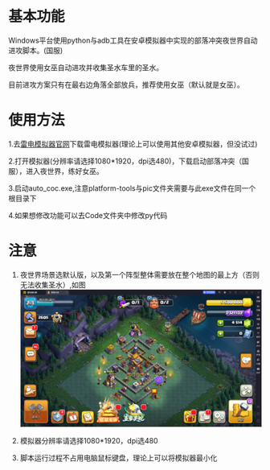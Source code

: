 # 基本功能
Windows平台使用python与adb工具在安卓模拟器中实现的部落冲突夜世界自动进攻脚本。(国服)  

夜世界使用女巫自动进攻并收集圣水车里的圣水。  

目前进攻方案只有在最右边角落全部放兵，推荐使用女巫（默认就是女巫）。  


# 使用方法
1.去[雷电模拟器官网](https://www.ldmnq.com/)下载雷电模拟器(理论上可以使用其他安卓模拟器，但没试过)


2.打开模拟器(分辨率请选择1080*1920，dpi选480)，下载启动部落冲突（国服），进入夜世界，练好女巫。


3.启动auto_coc.exe,注意platform-tools与pic文件夹需要与此exe文件在同一个根目录下


4.如果想修改功能可以去Code文件夹中修改py代码

# 注意

1. 夜世界场景选默认版，以及第一个阵型整体需要放在整个地图的最上方（否则无法收集圣水）,如图
   ![本地图片](./pic/eg.png "图片示例")

2. 模拟器分辨率请选择1080*1920，dpi选480

3. 脚本运行过程不占用电脑鼠标键盘，理论上可以将模拟器最小化